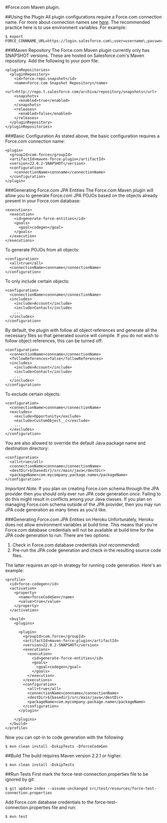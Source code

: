#Force.com Maven plugin.

##Using the Plugin
All plugin configurations require a Force.com connection name.  For more about connection names see [here](http://forcedotcom.github.com/java-sdk/connection-url).
The recommended practice here is to use environment variables.  For example:

    $ export FORCE_CONNNAME_URL=https://login.salesforce.com\;user=username\;password=passwrod
    
###Maven Repository
The Force.com Maven plugin currently only has SNAPSHOT versions.  These are hosted on Salesforce.com's Maven repository.  Add the following to your pom file:

    <pluginRepositories>
      <pluginRepository>
        <id>force.repo.snapshot</id>
        <name>Force.com Snapshot Repository</name>
        <url>http://repo.t.salesforce.com/archiva/repository/snapshots</url>
        <snapshots>
          <enabled>true</enabled>
        </snapshots>
        <releases>
          <enabled>false</enabled>
        </releases>
      </pluginRepository>
    </pluginRepositories> 

###Basic Configuration
As stated above, the basic configuration requires a Force.com connection name:

    <plugin>
      <groupId>com.force</groupId>
      <artifactId>maven-force-plugin</artifactId>
      <version>22.0.2-SNAPSHOT</version>
      <configuration>
        <connectionName>connname</connectionName>
      </configuration>
    </plugin>
    
###Generating Force.com JPA Entities
The Force.com Maven plugin will allow you to generate Force.com JPA POJOs based on the objects already present in your Force.com database:

    <executions>
      <execution>
        <id>generate-force-entities</id>
        <goals>
          <goal>codegen</goal>
        </goals>
      </execution>
    </executions>

To generate POJOs from all objects:

    <configuration>
      <all>true</all>
      <connectionName>connname</connectionName>
    </configuration>
    
To only include certain objects:

    <configuration>
      <connectionName>connname</connectionName>
      <includes>
        <include>Account</include>
        <include>Contact</include>
        ...
      </includes>
    </configuration>

By default, the plugin with follow all object references and generate all the necessary files so that generated source will compile.  If you do not wish to
follow object references, this can be turned off:

    <configuration>
      <connectionName>connname</connectionName>
      <followReferences>false</followReferences>
      <includes>
        <include>Account</include>
        <include>Contact</include>
        ...
      </includes>
    </configuration>

To exclude certain objects:

    <configuration>
      <connectionName>connname</connectionName>
      <excludes>
        <exclude>Opportunity</exclude>
        <exclude>CustomObject__c</exclude>
        ...
      </excludes>
    </configuration>

You are also allowed to override the default Java package name and destination directory:

    <configuration>
      <all>true</all>
      <connectionName>connname</connectionName>
      <destDir>${basedir}/src/main/java</destDir>
      <packageName>com.mycompany.package.name</packageName>
    </configuration>
    
*Important Note:* If you plan on creating Force.com schema through the JPA provider then you should only ever run JPA code generation *once*.  Failing to do this
might result in conflicts among your Java classes.  If you plan on managing Force.com schema outside of the JPA provider, then you may run JPA code generation as
many times as you'd like.

###Generating Force.com JPA Entities on Heroku
Unfortunately, Heroku does not allow environment variables at build time.  This means that you're Force.com database credentials will not be available at
build time for the JPA code generation to run.  There are two options:

1. Check in Force.com database credentials (*not recommended*)
2. Pre-run the JPA code generation and check in the resulting source code files.

The latter requires an opt-in strategy for running code generation.  Here's an example:

    <profile>
      <id>force-codegen</id>
      <activation>
        <property>
          <name>forceCodeGen</name>
          <value>true</value>
        </property>
      </activation>
      
      <build>
        <plugins>
        
          <plugin>
            <groupId>com.force</groupId>
            <artifactId>maven-force-plugin</artifactId>
            <version>22.0.2-SNAPSHOT</version>
            <executions>
              <execution>
                <id>generate-force-entities</id>
                <goals>
                  <goal>codegen</goal>
                </goals>
              </execution>
            </executions>
            <configuration>
              <all>true</all>
              <connectionName>connname</connectionName>
              <destDir>${basedir}/src/main/java</destDir>
              <packageName>com.mycompany.package.name</packageName>
            </configuration>
          </plugin>
          
        </plugins>
      </build>
    </profile>
    
Now you can opt-in to code generation with the following:

    $ mvn clean install -DskipTests -DforceCodeGen

##Build
The build requires Maven version 2.2.1 or higher.

    $ mvn clean install -DskipTests

##Run Tests
First mark the force-test-connection.properties file to be ignored by git:

    $ git update-index --assume-unchanged src/test/resources/force-test-connection.properties

Add Force.com database credentials to the force-test-connection.properties file and run:

    $ mvn test